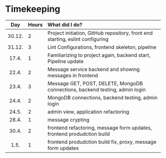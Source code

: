 # Timekeeping

| Day | Hours | What did I do?  |
| :----:|:-----| :-----|
| 30.12. | 2    | Project initiation, GitHub repository, front end starting, eslint configuring |
| 31.12. | 3    | Lint Configurations, frontend skeleton, pipeline |
| 17.4. | 1    | Familiarizing to project again, backend start, Pipeline update |
| 22.4. | 2    | Message service backend and showing messages in frontend |
| 23.4. | 3    | Message GET, POST, DELETE, MongoDB connections, backend testing, admin login |
| 24.4. | 2    | MongoDB connections, backend testing, admin login |
| 24.5. | 2    | admin view, application refactoring |
| 28.4. | 1    | message crypting |
| 30.4. | 2    | frontend refactoring, message form updates, frontend produdction build |
| 1.5. | 1    | frontend produdction build fix, proxy, message form updates |
